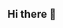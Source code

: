 ## Hi there 👋

<!--
**nitesh-mehran/nitesh-mehran** is a ✨ _special_ ✨ repository because its `README.md` (this file) appears on your GitHub profile.

Here are some ideas to get you started:
👋 Hi, I'm [Your Name]  
💻 MERN Stack Developer | Passionate about Web Development  

🚀 **Tech Stack:**  
- **Frontend:** HTML, CSS, JavaScript, React.js, Tailwind CSS, MUI, Bootstrap, MDBootstrap  
- **Backend:** Node.js, Express.js  
- **Database:** MongoDB  

📌 **What I Do:**  
- Build scalable & responsive web applications  
- Create modern UI/UX with Tailwind CSS & MUI  
- Develop full-stack applications using the MERN stack  

📫 **Let's Connect:**  
[🔗 LinkedIn](your-linkedin-url) | [🐦 Twitter](your-twitter-url) | [🌐 Portfolio](your-portfolio-url)  

- 🔭 I’m currently working on ...
- 🌱 I’m currently learning ...
- 👯 I’m looking to collaborate on ...
- 🤔 I’m looking for help with ...
- 💬 Ask me about ...
- 📫 How to reach me: ...
- 😄 Pronouns: ...
- ⚡ Fun fact: ...
-->
